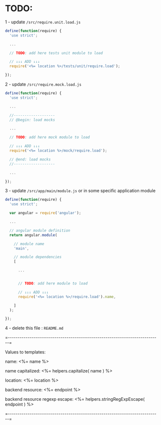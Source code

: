 
# TODO:

1 - update `/src/require.unit.load.js`

```javascript
define(function(require) {
  'use strict';

  ...

  // TODO: add here tests unit module to load

  // ↓↓↓ ADD ↓↓↓
  require('<%= location %>/tests/unit/require.load');

});
```

2 - update `/src/require.mock.load.js`

```javascript
define(function(require) {
  'use strict';

  ...

  //-------------------
  // @begin: load mocks

  ...

  // TODO: add here mock module to load

  // ↓↓↓ ADD ↓↓↓
  require('<%= location %>/mock/require.load');

  // @end: load mocks
  //-------------------

  ...

});
```

3 - update `/src/app/main/module.js`
    or in some specific application module

```javascript
define(function(require) {
  'use strict';

  var angular = require('angular');

  ...

  // angular module definition
  return angular.module(

    // module name
    'main',

    // module dependencies
    [

      ...


      // TODO: add here module to load

      // ↓↓↓ ADD ↓↓↓
      require('<%= location %>/require.load').name,

    ]
  );

});
```

4 - delete this file : `README.md`


=------------------------------------------------------------------------------=

Values to templates:

  name: <%= name %>

  name capitalized: <%= helpers.capitalize( name ) %>

  location: <%= location %>

  backend resource: <%= endpoint %>

  backend resource regexp escape: <%= helpers.stringRegExpEscape( endpoint ) %>

=------------------------------------------------------------------------------=

